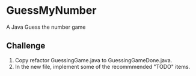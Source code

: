 # GuessMyNumber
A Java Guess the number game 

## Challenge

1. Copy refactor GuessingGame.java to GuessingGameDone.java.
2. In the new file, implement some of the recommmended "TODO" items.

